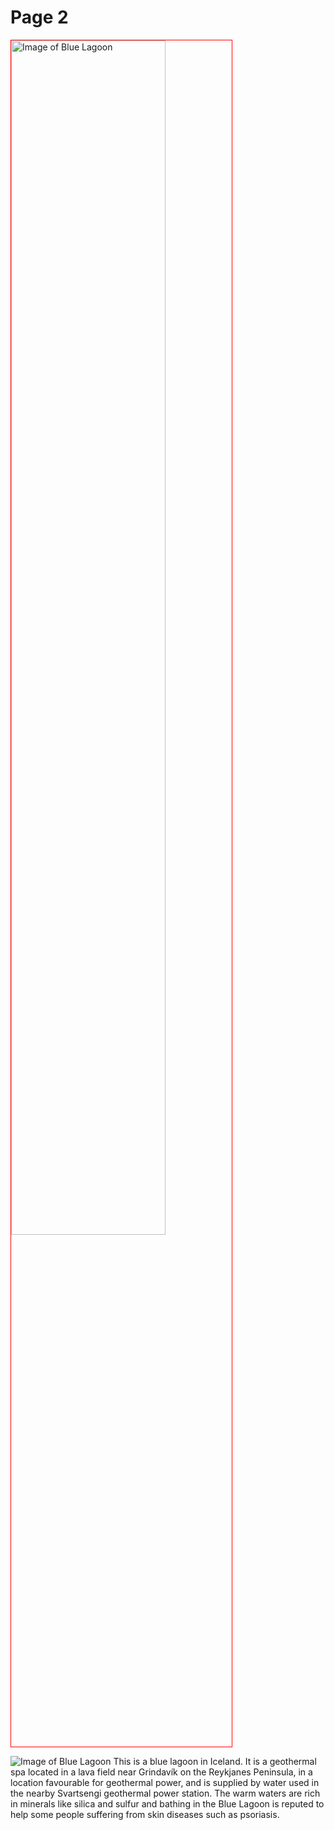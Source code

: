 <h1>Page 2</h1>
<a href="https://i1.wp.com/wearetravelgirls.com/wp-content/uploads/2016/11/Blue-lagoon-icleand.jpg?resize=1080%2C710&ssl=1" title="View Image Source">
<img style="width:70%; border:1px solid red;" src="https://i1.wp.com/wearetravelgirls.com/wp-content/uploads/2016/11/Blue-lagoon-icleand.jpg" alt="Image of Blue Lagoon"> </a>
  
<p>
<img class="imgleft" 
src="https://i1.wp.com/wearetravelgirls.com/wp-content/uploads/2016/11/Blue-lagoon-icleand.jpg" alt="Image of Blue Lagoon">
This is a blue lagoon in Iceland.  It is a geothermal spa located in a lava field near Grindavík on the Reykjanes Peninsula, in a location favourable for geothermal power, and is supplied by water used in the nearby Svartsengi geothermal power station. The warm waters are rich in minerals like silica and sulfur and bathing in the Blue Lagoon is reputed to help some people suffering from skin diseases such as psoriasis.
</p>
